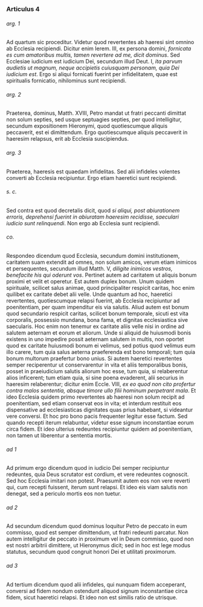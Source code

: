 ### Articulus 4

###### arg. 1
Ad quartum sic proceditur. Videtur quod revertentes ab haeresi sint omnino ab Ecclesia recipiendi. Dicitur enim Ierem. III, ex persona domini, *fornicata es cum amatoribus multis, tamen revertere ad me, dicit dominus*. Sed Ecclesiae iudicium est iudicium Dei, secundum illud Deut. I, *ita parvum audietis ut magnum, neque accipietis cuiusquam personam, quia Dei iudicium est*. Ergo si aliqui fornicati fuerint per infidelitatem, quae est spiritualis fornicatio, nihilominus sunt recipiendi.

###### arg. 2
Praeterea, dominus, Matth. XVIII, Petro mandat ut fratri peccanti dimittat non solum septies, sed usque septuagies septies, per quod intelligitur, secundum expositionem Hieronymi, quod quotiescumque aliquis peccaverit, est ei dimittendum. Ergo quotiescumque aliquis peccaverit in haeresim relapsus, erit ab Ecclesia suscipiendus.

###### arg. 3
Praeterea, haeresis est quaedam infidelitas. Sed alii infideles volentes converti ab Ecclesia recipiuntur. Ergo etiam haeretici sunt recipiendi.

###### s. c.
Sed contra est quod decretalis dicit, quod *si aliqui, post abiurationem erroris, deprehensi fuerint in abiuratam haeresim recidisse, saeculari iudicio sunt relinquendi*. Non ergo ab Ecclesia sunt recipiendi.

###### co.
Respondeo dicendum quod Ecclesia, secundum domini institutionem, caritatem suam extendit ad omnes, non solum amicos, verum etiam inimicos et persequentes, secundum illud Matth. V, *diligite inimicos vestros, benefacite his qui oderunt vos*. Pertinet autem ad caritatem ut aliquis bonum proximi et velit et operetur. Est autem duplex bonum. Unum quidem spirituale, scilicet salus animae, quod principaliter respicit caritas, hoc enim quilibet ex caritate debet alii velle. Unde quantum ad hoc, haeretici revertentes, quotiescumque relapsi fuerint, ab Ecclesia recipiuntur ad poenitentiam, per quam impenditur eis via salutis. Aliud autem est bonum quod secundario respicit caritas, scilicet bonum temporale, sicuti est vita corporalis, possessio mundana, bona fama, et dignitas ecclesiastica sive saecularis. Hoc enim non tenemur ex caritate aliis velle nisi in ordine ad salutem aeternam et eorum et aliorum. Unde si aliquid de huiusmodi bonis existens in uno impedire possit aeternam salutem in multis, non oportet quod ex caritate huiusmodi bonum ei velimus, sed potius quod velimus eum illo carere, tum quia salus aeterna praeferenda est bono temporali; tum quia bonum multorum praefertur bono unius. Si autem haeretici revertentes semper reciperentur ut conservarentur in vita et aliis temporalibus bonis, posset in praeiudicium salutis aliorum hoc esse, tum quia, si relaberentur alios inficerent; tum etiam quia, si sine poena evaderent, alii securius in haeresim relaberentur; dicitur enim Eccle. VIII, *ex eo quod non cito profertur contra malos sententia, absque timore ullo filii hominum perpetrant mala*. Et ideo Ecclesia quidem primo revertentes ab haeresi non solum recipit ad poenitentiam, sed etiam conservat eos in vita; et interdum restituit eos dispensative ad ecclesiasticas dignitates quas prius habebant, si videantur vere conversi. Et hoc pro bono pacis frequenter legitur esse factum. Sed quando recepti iterum relabuntur, videtur esse signum inconstantiae eorum circa fidem. Et ideo ulterius redeuntes recipiuntur quidem ad poenitentiam, non tamen ut liberentur a sententia mortis.

###### ad 1
Ad primum ergo dicendum quod in iudicio Dei semper recipiuntur redeuntes, quia Deus scrutator est cordium, et vere redeuntes cognoscit. Sed hoc Ecclesia imitari non potest. Praesumit autem eos non vere reverti qui, cum recepti fuissent, iterum sunt relapsi. Et ideo eis viam salutis non denegat, sed a periculo mortis eos non tuetur.

###### ad 2
Ad secundum dicendum quod dominus loquitur Petro de peccato in eum commisso, quod est semper dimittendum, ut fratri redeunti parcatur. Non autem intelligitur de peccato in proximum vel in Deum commisso, quod non est nostri arbitrii dimittere, ut Hieronymus dicit; sed in hoc est lege modus statutus, secundum quod congruit honori Dei et utilitati proximorum.

###### ad 3
Ad tertium dicendum quod alii infideles, qui nunquam fidem acceperant, conversi ad fidem nondum ostendunt aliquod signum inconstantiae circa fidem, sicut haeretici relapsi. Et ideo non est similis ratio de utrisque.

